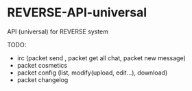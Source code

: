 # REVERSE-API-universal
API (universal) for REVERSE system

TODO:
- irc (packet send , packet get all chat, packet new message)
- packet cosmetics
- packet config (list, modify(upload, edit...), download)
- packet changelog